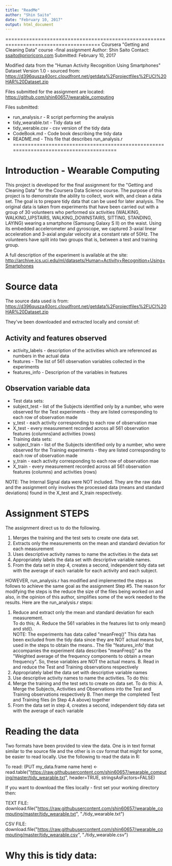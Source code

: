 ```yaml
---
title: "ReadMe"
author: "Shin Saito"
date: "February 10, 2017"
output: html_document
---
```


======================================================================================
Coursera "Getting and Cleaning Data" course -final assignment
Author: Shin Saito
Contact: ssaito@prioricorp.com
Submitted: February 10, 2017

Modified data from the "Human Activity Recognition Using Smartphones"
Dataset Version 1.0 - sourced from:
https://d396qusza40orc.cloudfront.net/getdata%2Fprojectfiles%2FUCI%20HAR%20Dataset.zip

Files submitted for the assignment are located:
https://github.com/shin60657/wearable_computing

Files submitted:
*  run_analysis.r - R script performing the analysis
*  tidy_wearable.txt - Tidy data set
*  tidy_werable.csv - csv version of the tidy data
*  CodeBook.md - Code book describing the tidy data
*  README.md - This file that describes run_analysis.r
======================================================================================

# Introduction - Wearable Computing

This project is developed for the final assignment for the "Getting and Cleaning Data" 
for the Coursera Data Science course. The purpose of this project is to demonstrate 
the ability to collect, work with, and clean a data set. The goal is to prepare tidy 
data that can be used for later analysis. The original data is taken from experiments
that have been carried out with a group of 30 volunteers who performed six activities 
(WALKING, WALKING_UPSTAIRS, WALKING_DOWNSTAIRS, SITTING, STANDING, LAYING) wearing a 
smartphone (Samsung Galaxy S II) on the waist. Using its embedded accelerometer and 
gyroscope, we captured 3-axial linear acceleration and 3-axial angular velocity at a 
constant rate of 50Hz. The volunteers have split into two groups that is, between a 
test and training group.

A full description of the experiment is available at the site:
http://archive.ics.uci.edu/ml/datasets/Human+Activity+Recognition+Using+Smartphones 

# Source data
The source data used is from:
https://d396qusza40orc.cloudfront.net/getdata%2Fprojectfiles%2FUCI%20HAR%20Dataset.zip

They've been downloaded and extracted locally and consist of:

## Activity and features observed
* activity_labels - description of the activities which are referenced as numbers in the actual data
* features - The list of 561 observation variables collected in the experiments
* features_info - Descriprion of the variables in features

## Observation variable data
* Test data sets:
*   subject_test - list of the Subjects identified only by a number, who were observed for the Test experiments - they are listed corresponding to each row of observation made
*   y_test - each activity corresponding to each row of observation mae
*   X_test - every measurement recorded across all 561 observation features (columns)and activities (rows)
* Training data sets:
*   subject_train - list of the Subjects identified only by a number, who were observed for the Training experiments - they are listed corresponding to each row of observation made
*   y_train - each activity corresponding to each row of observation mae
*   X_train - every measurement recorded across all 561 observation features (columns) and activities (rows)

NOTE: The Internal Signal data were NOT included.  They are the raw data and the assignment only involves the processed data (means and standard deviations) found in the X_test and X_train respectively.

# Assignment STEPS
The assignment direct us to do the following. 
 1. Merges the training and the test sets to create one data set.
 2. Extracts only the measurements on the mean and standard deviation for each measurement 
 3. Uses descriptive activity names to name the activities in the data set
 4. Appropriately labels the data set with descriptive variable names. 
 5. From the data set in step 4, creates a second, independent tidy data set with the average of each variable for each activity and each subject.

HOWEVER, run_analysis.r has modified and implemented the steps as follows to achieve
the same goal as the assignment Step #5.  The reason for modifying the steps is the 
reduce the size of the files being worked on and also, in the opinion of this author, 
simplifies some of the work needed to the results.  Here are the run_analysis.r steps:
 1. Reduce and extract only the mean and standard deviation for each measurement.  
    To do this;
    A.  Reduce the 561 variables in the features list to only mean() and std().  
        NOTE: The experiments has data called "meanFreq()" This data has been excluded
        from the tidy data since they are NOT actual means but, used in the steps to 
        obtain the means..  The file "features_info' that accompanies the experiment data 
        describes "meanFreq()" as the "Weighted average of the frequency components to 
        obtain a mean frequency". So, these variables are NOT the actual means.
    B.  Read in and reduce the Test and Training observations respectively
 2. Appropriately label the data set with descriptive variable names
 3. Use descriptive activity names to name the activities. To do this:
 4.  Merge the training and the test sets to create on data set.  To do this:
    A.  Merge the Subjects, Activities and Observations into the Test and Training 
        observations respectively 
    B.  Then merge the completed Test and Training files (in Step 4.A above) together
 5. From the data set in step 4, creates a second, independent tidy data set with the 
    average of each variable 

# Reading the data
Two formats have been provided to view the data. One is in text format similar to the source
file and the other is in csv format that might for some, be easier to read locally.  Use the 
following to read the data in R:

To read:
(PUT my_data.frame name here) <- read.table("https://raw.githubusercontent.com/shin60657/wearable_computing/master/tidy_wearable.txt", header=TRUE, stringsAsFactors=FALSE)

If you want to download the files locally - first set your working directory then:

TEXT FILE: 
download.file("https://raw.githubusercontent.com/shin60657/wearable_computing/master/tidy_wearable.txt", "./tidy_wearable.txt")

CSV FILE: 
download.file("https://raw.githubusercontent.com/shin60657/wearable_computing/master/tidy_wearable.csv", "./tidy_wearable.csv")

# Why this is tidy data:

